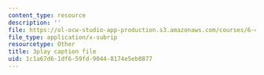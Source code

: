 ```yaml
---
content_type: resource
description: ''
file: https://ol-ocw-studio-app-production.s3.amazonaws.com/courses/6-450-principles-of-digital-communications-i-fall-2006/1c1a67d61df659fd90448174e5eb0877_zB9aY8tzd74.vtt
file_type: application/x-subrip
resourcetype: Other
title: 3play caption file
uid: 1c1a67d6-1df6-59fd-9044-8174e5eb0877
---
```

